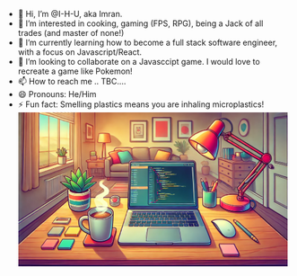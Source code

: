 - 👋 Hi, I’m @I-H-U, aka Imran.
- 👀 I’m interested in cooking, gaming (FPS, RPG), being a Jack of all trades (and master of none!)
- 🌱 I’m currently learning how to become a full stack software engineer, with a focus on Javascript/React.
- 💞️ I’m looking to collaborate on a Javasccipt game. I would love to recreate a game like Pokemon!
- 📫 How to reach me .. TBC....
- 😄 Pronouns: He/Him
- ⚡ Fun fact: Smelling plastics means you are inhaling microplastics!
![Laptop and Coffee pic](laptopcoffee.webp)

<!---
I-H-U/I-H-U is a ✨ special ✨ repository because its `README.md` (this file) appears on your GitHub profile.
You can click the Preview link to take a look at your changes.
--->
